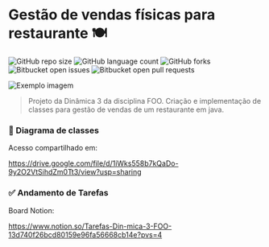 # Gestão de vendas físicas para restaurante ​🍽️​

![GitHub repo size](https://img.shields.io/github/repo-size/iuricode/README-template?style=for-the-badge)
![GitHub language count](https://img.shields.io/github/languages/count/iuricode/README-template?style=for-the-badge)
![GitHub forks](https://img.shields.io/github/forks/iuricode/README-template?style=for-the-badge)
![Bitbucket open issues](https://img.shields.io/bitbucket/issues/iuricode/README-template?style=for-the-badge)
![Bitbucket open pull requests](https://img.shields.io/bitbucket/pr-raw/iuricode/README-template?style=for-the-badge)

<img src="https://i.ibb.co/4mKLHmv/Dinamica-3-drawio.png" alt="Exemplo imagem">

> Projeto da Dinâmica 3 da disciplina FOO. Criação e implementação de classes para gestão de vendas de um restaurante em java.

### ​📃​ Diagrama de classes

Acesso compartilhado em:

https://drive.google.com/file/d/1iWks558b7kQaDo-9y2O2VtSihdZm0Tt3/view?usp=sharing

### ✅​ Andamento de Tarefas


Board Notion:

https://www.notion.so/Tarefas-Din-mica-3-FOO-13d740f26bcd80159e96fa56668cb14e?pvs=4
